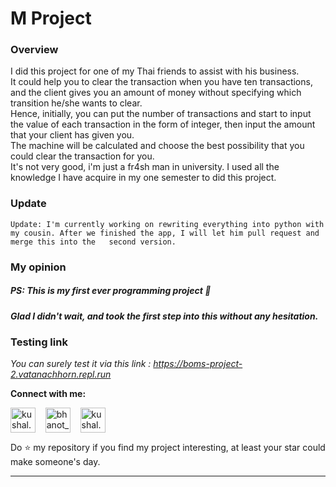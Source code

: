 # M Project 

### Overview 
<p>I did this project for one of my Thai friends to assist with his business. <br> It could help you to clear the transaction when you have ten transactions, and the client gives you an amount of money without specifying which transition he/she wants to clear. <br> Hence, initially, you can put the number of transactions and start to input the value of each transaction in the form of integer, then input the amount that your client has given you. <br> The machine will be calculated and choose the best possibility that you could clear the transaction for you. <br> It's not very good, i'm just a fr4sh man in university. I used all the knowledge I have acquire in my one semester to did this project.  </p>

### Update 

`Update: I'm currently working on rewriting everything into python with my cousin. After we finished the app, I will let him pull request and merge this into the   second version.` 

### My opinion

<h5> PS: This is my first ever programming project 🥳 </h5>
<h5> Glad I didn't wait, and took the first step into this without any hesitation. </h5>

### Testing link 

<em>You can surely test it via this link : https://boms-project-2.vatanachhorn.repl.run </em>

**Connect with me:**
<p align="left">
  <a href="https://www.instagram.com/vatana.chhorn/" target="blank"><img align="center" src="https://cdn.jsdelivr.net/npm/simple-icons@3.0.1/icons/instagram.svg" alt="kushal.bhanot" height="40" width="40" /></a> &nbsp;&nbsp;
  <a href="https://twitter.com/vatana_chhorn" target="blank"><img align="center" src="https://cdn.jsdelivr.net/npm/simple-icons@3.0.1/icons/twitter.svg" alt="bhanot_kushal" height="40" width="40" /></a> &nbsp;&nbsp;
  <a href="https://www.facebook.com/vatan4c" target="blank"><img align="center" src="https://cdn.jsdelivr.net/npm/simple-icons@3.0.1/icons/facebook.svg" alt="kushal.bhanot.98" height="40" width="40" /></a> &nbsp;&nbsp;
</p>


Do ⭐ my repository if you find my project interesting, at least your star could make someone's day.

---
